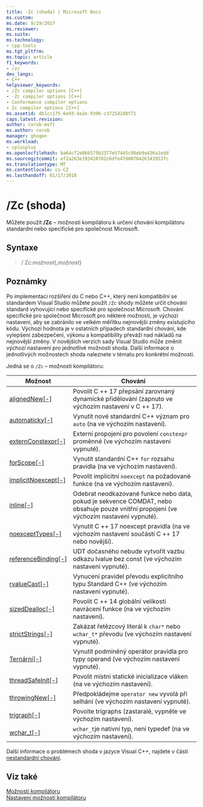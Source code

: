 ```yaml
---
title: -Zc (shoda) | Microsoft Docs
ms.custom: 
ms.date: 9/29/2017
ms.reviewer: 
ms.suite: 
ms.technology:
- cpp-tools
ms.tgt_pltfrm: 
ms.topic: article
f1_keywords:
- /zc
dev_langs:
- C++
helpviewer_keywords:
- /Zc compiler options [C++]
- -Zc compiler options [C++]
- Conformance compiler options
- Zc compiler options [C++]
ms.assetid: db1cc175-6e93-4a2e-9396-c3725d2d8f71
caps.latest.revision: 
author: corob-msft
ms.author: corob
manager: ghogen
ms.workload:
- cplusplus
ms.openlocfilehash: ba64cf2e866579b3377e57445c98eb9a436a1edd
ms.sourcegitcommit: ef2a263e193410782c6dfe47d00764263439537c
ms.translationtype: MT
ms.contentlocale: cs-CZ
ms.lasthandoff: 01/17/2018
---
```

# <a name="zc-conformance"></a>/Zc (shoda)

Můžete použít **/Zc** – možnosti kompilátoru k určení chování kompilátoru standardní nebo specifické pro společnost Microsoft.

## <a name="syntax"></a>Syntaxe

> / Zc:_možnost_{,_možnost_}

## <a name="remarks"></a>Poznámky

Po implementaci rozšíření do C nebo C++, který není kompatibilní se standardem Visual Studio můžete použít `/Zc` shody můžete určit chování standard vyhovující nebo specifické pro společnost Microsoft. Chování specifické pro společnost Microsoft pro některé možnosti, je výchozí nastavení, aby se zabránilo ve velkém měřítku nejnovější změny existujícího kódu. Výchozí hodnota je v ostatních případech standardní chování, kde vylepšení zabezpečení, výkonu a kompatibility převáží nad nákladů na nejnovější změny. V novějších verzích sady Visual Studio může změnit výchozí nastavení pro jednotlivé možnosti shoda. Další informace o jednotlivých možnostech shoda naleznete v tématu pro konkrétní možnosti.

Jedná se o `/Zc` – možnosti kompilátoru:

|Možnost|Chování|
|---|---|
|[alignedNew\[-\]](zc-alignednew.md)|Povolit C ++ 17 přepsání zarovnaný dynamické přidělování (zapnuto ve výchozím nastavení v C ++ 17).|
|[automaticky\[-\]](zc-auto-deduce-variable-type.md)|Vynutit nové standardní C++ význam pro `auto` (na ve výchozím nastavení).|
|[externConstexpr\[-\]](zc-externconstexpr.md)|Externí propojení pro povolení `constexpr` proměnné (ve výchozím nastavení vypnuté).|
|[forScope\[-\]](zc-forscope-force-conformance-in-for-loop-scope.md)|Vynutit standardní C++ `for` rozsahu pravidla (na ve výchozím nastavení).|
|[implicitNoexcept\[-\]](zc-implicitnoexcept-implicit-exception-specifiers.md)|Povolit implicitní `noexcept` na požadované funkce (na ve výchozím nastavení).|
|[inline\[-\]](zc-inline-remove-unreferenced-comdat.md)|Odebrat neodkazované funkce nebo data, pokud je sekvence COMDAT, nebo obsahuje pouze vnitřní propojení (ve výchozím nastavení vypnuté).|
|[noexceptTypes\[-\]](zc-noexcepttypes.md)|Vynutit C ++ 17 noexcept pravidla (na ve výchozím nastavení součástí C ++ 17 nebo novější).|
|[referenceBinding\[-\]](zc-referencebinding-enforce-reference-binding-rules.md)|UDT dočasného nebude vytvořit vazbu odkazu lvalue bez const (ve výchozím nastavení vypnuté).|
|[rvalueCast\[-\]](zc-rvaluecast-enforce-type-conversion-rules.md)|Vynucení pravidel převodu explicitního typu Standard C++ (ve výchozím nastavení vypnuté).|
|[sizedDealloc\[-\]](zc-sizeddealloc-enable-global-sized-dealloc-functions.md)|Povolit C ++ 14 globální velikostí navrácení funkce (na ve výchozím nastavení).|
|[strictStrings\[-\]](zc-strictstrings-disable-string-literal-type-conversion.md)|Zakázat řetězcový literál k `char*` nebo `wchar_t*` převodu (ve výchozím nastavení vypnuté).|
|[Ternární\[-\]](zc-ternary.md)|Vynutit podmíněný operátor pravidla pro typy operand (ve výchozím nastavení vypnuté).|
|[threadSafeInit\[-\]](zc-threadsafeinit-thread-safe-local-static-initialization.md)|Povolit místní statické inicializace vláken (na ve výchozím nastavení).|
|[throwingNew\[-\]](zc-throwingnew-assume-operator-new-throws.md)|Předpokládejme `operator new` vyvolá při selhání (ve výchozím nastavení vypnuté).|
|[trigraph\[-\]](zc-trigraphs-trigraphs-substitution.md)|Povolte trigraphs (zastaralé, vypněte ve výchozím nastavení).|
|[wchar_t\[-\]](zc-wchar-t-wchar-t-is-native-type.md)|`wchar_t`je nativní typ, není typedef (na ve výchozím nastavení).|

Další informace o problémech shoda v jazyce Visual C++, najdete v části [nestandardní chování](../../cpp/nonstandard-behavior.md).

## <a name="see-also"></a>Viz také

[Možnosti kompilátoru](compiler-options.md)  
[Nastavení možností kompilátoru](setting-compiler-options.md)
